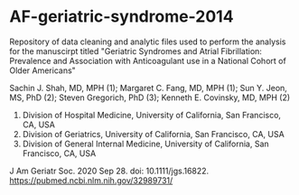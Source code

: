 # AF-geriatric-syndrome-2014

Repository of data cleaning and analytic files used to perform 
the analysis for the manuscirpt titled "Geriatric Syndromes and Atrial Fibrillation: 
Prevalence and Association with Anticoagulant 
use in a National Cohort of Older Americans"

Sachin J. Shah, MD, MPH (1); Margaret C. Fang, MD, MPH (1); Sun Y. Jeon, MS, PhD (2); 
Steven Gregorich, PhD (3); Kenneth E. Covinsky, MD, MPH (2)

1.	Division of Hospital Medicine, University of California, San Francisco, CA, USA
2.	Division of Geriatrics, University of California, San Francisco, CA, USA
3.	Division of General Internal Medicine, University of California, San Francisco, CA, USA

J Am Geriatr Soc. 2020 Sep 28. doi: 10.1111/jgs.16822.
https://pubmed.ncbi.nlm.nih.gov/32989731/
